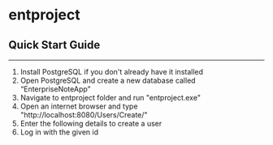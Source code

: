 # entproject

## Quick Start Guide
___

1. Install PostgreSQL if you don't already have it installed
2. Open PostgreSQL and create a new database called “EnterpriseNoteApp”
3. Navigate to entproject folder and run "entproject.exe"
4. Open an internet browser and type "http://localhost:8080/Users/Create/"
5. Enter the following details to create a user
6. Log in with the given id
